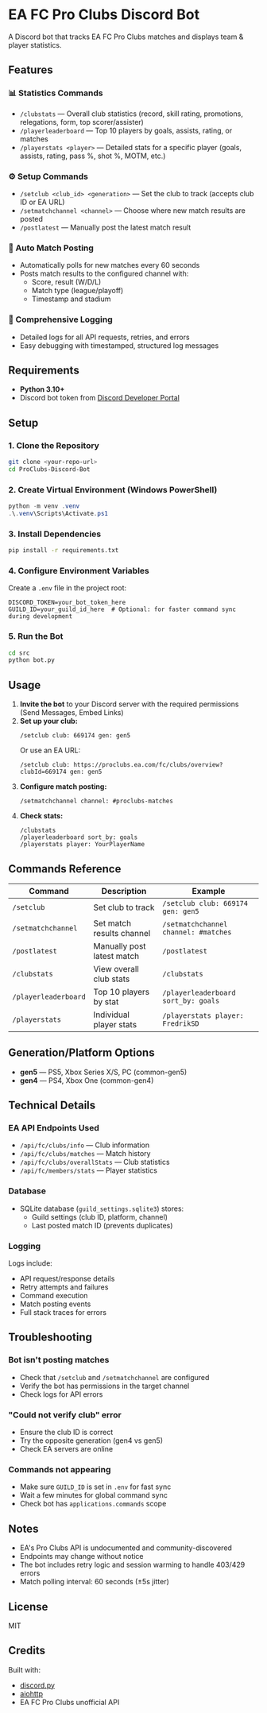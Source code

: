 # EA FC Pro Clubs Discord Bot

A Discord bot that tracks EA FC Pro Clubs matches and displays team & player statistics.

## Features

### 📊 Statistics Commands
- `/clubstats` — Overall club statistics (record, skill rating, promotions, relegations, form, top scorer/assister)
- `/playerleaderboard` — Top 10 players by goals, assists, rating, or matches
- `/playerstats <player>` — Detailed stats for a specific player (goals, assists, rating, pass %, shot %, MOTM, etc.)

### ⚙️ Setup Commands
- `/setclub <club_id> <generation>` — Set the club to track (accepts club ID or EA URL)
- `/setmatchchannel <channel>` — Choose where new match results are posted
- `/postlatest` — Manually post the latest match result

### 🔄 Auto Match Posting
- Automatically polls for new matches every 60 seconds
- Posts match results to the configured channel with:
  - Score, result (W/D/L)
  - Match type (league/playoff)
  - Timestamp and stadium

### 📝 Comprehensive Logging
- Detailed logs for all API requests, retries, and errors
- Easy debugging with timestamped, structured log messages

## Requirements

- **Python 3.10+**
- Discord bot token from [Discord Developer Portal](https://discord.com/developers/applications)

## Setup

### 1. Clone the Repository
```bash
git clone <your-repo-url>
cd ProClubs-Discord-Bot
```

### 2. Create Virtual Environment (Windows PowerShell)
```powershell
python -m venv .venv
.\.venv\Scripts\Activate.ps1
```

### 3. Install Dependencies
```bash
pip install -r requirements.txt
```

### 4. Configure Environment Variables
Create a `.env` file in the project root:
```env
DISCORD_TOKEN=your_bot_token_here
GUILD_ID=your_guild_id_here  # Optional: for faster command sync during development
```

### 5. Run the Bot
```bash
cd src
python bot.py
```

## Usage

1. **Invite the bot** to your Discord server with the required permissions (Send Messages, Embed Links)
2. **Set up your club:**
   ```
   /setclub club: 669174 gen: gen5
   ```
   Or use an EA URL:
   ```
   /setclub club: https://proclubs.ea.com/fc/clubs/overview?clubId=669174 gen: gen5
   ```
3. **Configure match posting:**
   ```
   /setmatchchannel channel: #proclubs-matches
   ```
4. **Check stats:**
   ```
   /clubstats
   /playerleaderboard sort_by: goals
   /playerstats player: YourPlayerName
   ```

## Commands Reference

| Command | Description | Example |
|---------|-------------|---------|
| `/setclub` | Set club to track | `/setclub club: 669174 gen: gen5` |
| `/setmatchchannel` | Set match results channel | `/setmatchchannel channel: #matches` |
| `/postlatest` | Manually post latest match | `/postlatest` |
| `/clubstats` | View overall club stats | `/clubstats` |
| `/playerleaderboard` | Top 10 players by stat | `/playerleaderboard sort_by: goals` |
| `/playerstats` | Individual player stats | `/playerstats player: FredrikSD` |

## Generation/Platform Options

- **gen5** — PS5, Xbox Series X/S, PC (common-gen5)
- **gen4** — PS4, Xbox One (common-gen4)

## Technical Details

### EA API Endpoints Used
- `/api/fc/clubs/info` — Club information
- `/api/fc/clubs/matches` — Match history
- `/api/fc/clubs/overallStats` — Club statistics
- `/api/fc/members/stats` — Player statistics

### Database
- SQLite database (`guild_settings.sqlite3`) stores:
  - Guild settings (club ID, platform, channel)
  - Last posted match ID (prevents duplicates)

### Logging
Logs include:
- API request/response details
- Retry attempts and failures
- Command execution
- Match posting events
- Full stack traces for errors

## Troubleshooting

### Bot isn't posting matches
- Check that `/setclub` and `/setmatchchannel` are configured
- Verify the bot has permissions in the target channel
- Check logs for API errors

### "Could not verify club" error
- Ensure the club ID is correct
- Try the opposite generation (gen4 vs gen5)
- Check EA servers are online

### Commands not appearing
- Make sure `GUILD_ID` is set in `.env` for fast sync
- Wait a few minutes for global command sync
- Check bot has `applications.commands` scope

## Notes

- EA's Pro Clubs API is undocumented and community-discovered
- Endpoints may change without notice
- The bot includes retry logic and session warming to handle 403/429 errors
- Match polling interval: 60 seconds (±5s jitter)

## License

MIT

## Credits

Built with:
- [discord.py](https://github.com/Rapptz/discord.py)
- [aiohttp](https://github.com/aio-libs/aiohttp)
- EA FC Pro Clubs unofficial API
